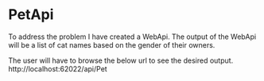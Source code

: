 # PetApi
To address the problem I have created a WebApi. The output of the WebApi will be a list of cat names based on the gender of their owners. 

The user will have to browse the below url to see the desired output.
http://localhost:62022/api/Pet
